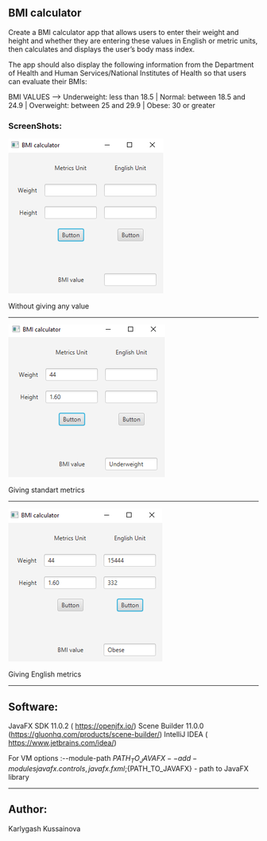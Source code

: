 ## BMI calculator

Create a BMI calculator app that allows users to enter their weight and height and whether they are entering these values in English or metric units, then calculates and displays the user’s body mass index.

The app should also display the following information from the Department of Health and Human Services/National Institutes of Health so that users can evaluate their BMIs:

BMI VALUES -->
Underweight:	less than 18.5 | 
Normal:	between 18.5 and 24.9 | 
Overweight:	between 25 and 29.9 | 
Obese:	30 or greater

### ScreenShots:
![](img1.PNG) 

Without giving any value

---
![](img2.PNG) 

Giving standart metrics

---
![](img3.PNG) 

Giving English metrics

---

## Software:
JavaFX SDK 11.0.2 ( https://openjfx.io/)
Scene Builder 11.0.0 (https://gluonhq.com/products/scene-builder/)
IntelliJ IDEA ( https://www.jetbrains.com/idea/)

For VM options :--module-path ${PATH_TO_JAVAFX} --add-modules javafx.controls,javafx.fxml ;${PATH_TO_JAVAFX} - path to JavaFX library 

---

## Author:
Karlygash Kussainova
